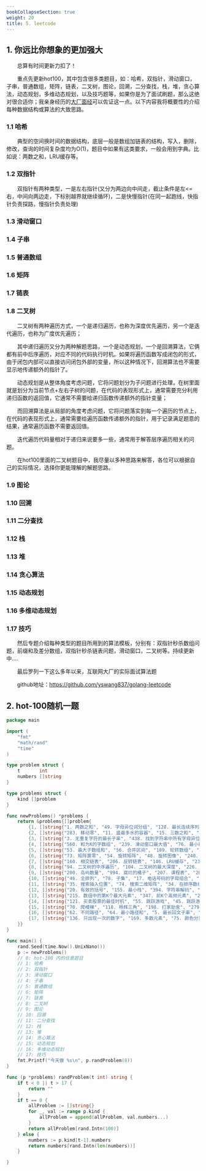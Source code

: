```yaml
---
bookCollapseSection: true
weight: 20
title: 5. leetcode
---
```

## 1. 你远比你想象的更加强大

&emsp;&emsp;总算有时间更新力扣了！

&emsp;&emsp;重点先更新hot100，其中包含很多类题目，如：哈希，双指针，滑动窗口，子串，普通数组，矩阵，链表，二叉树，图论，回溯，二分查找，栈，堆，贪心算法，动态规划，多维动态规划，以及技巧题等，如果你是为了面试刷题，那么这绝对很合适你；我亲身经历的[大厂面经](https://yswang837.github.io/docs/example/leetcode/5.7-%E9%9D%A2%E7%BB%8F/)可以佐证这一点。以下内容我将概要性的介绍每种数据结构或算法的大致思路。

### 1.1 哈希

&emsp;&emsp;典型的空间换时间的数据结构，底层一般是数组加链表的结构，写入，删除，修改，查询的时间复杂度均为O(1)，题目中如果有这类要求，一般会用到字典。比如说：两数之和，LRU缓存等。

### 1.2 双指针

&emsp;&emsp;双指针有两种类型，一是左右指针(又分为两边向中间走，截止条件是左<=右，中间向两边走，下标别越界就继续循环)，二是快慢指针(在同一起跑线，快指针负责探路，慢指针负责处理)

### 1.3 滑动窗口

### 1.4 子串

### 1.5 普通数组

### 1.6 矩阵

### 1.7 链表

### 1.8 二叉树

&emsp;&emsp;二叉树有两种遍历方式，一个是递归遍历，也称为深度优先遍历，另一个是迭代遍历，也称为广度优先遍历；

&emsp;&emsp;其中递归遍历又分为两种解题思路，一个是动态规划，一个是回溯算法，它俩都有前中后序遍历，对应不同的代码执行时机。如果将遍历函数写成闭包的形式，由于闭包内部可以直接访问闭包外部的变量，所以这种情况下，回溯算法也不需要显示地传递额外的指针了。

&emsp;&emsp;动态规划是从整体角度考虑问题，它将问题划分为子问题进行处理，在树里面就是划分为当前节点+左右子树的问题，在代码的表现形式上，通常需要充分利用递归函数的返回值，它通常不需要给递归函数传递额外的指针变量；

&emsp;&emsp;而回溯算法是从局部的角度考虑问题，它将问题落实到每一个遍历的节点上，在代码的表现形式上，通常需要给遍历函数传递额外的指针，用于记录满足题意的结果，通常遍历函数不需要返回值。

&emsp;&emsp;迭代遍历代码量相对于递归来说要多一些，通常用于解答层序遍历相关的问题。

&emsp;&emsp;在hot100里面的二叉树题目中，我尽量以多种思路来解答，各位可以根据自己的实际情况，选择你更能理解的解题思路。

### 1.9 图论

### 1.10 回溯

### 1.11 二分查找

### 1.12 栈

### 1.13 堆

### 1.14 贪心算法

### 1.15 动态规划

### 1.16 多维动态规划

### 1.17 技巧

&emsp;&emsp;然后专题介绍每种类型的题目所用到的算法模板，分别有：双指针秒杀数组问题，前缀和及差分数组，双指针秒杀链表问题，滑动窗口，二叉树等。持续更新中....

&emsp;&emsp;最后罗列一下这么多年以来，互联网大厂的实际面试算法题

&emsp;&emsp;github地址：https://github.com/yswang837/golang-leetcode

## 2. hot-100随机一题

```go
package main

import (
	"fmt"
	"math/rand"
	"time"
)

type problem struct {
	t       int
	numbers []string
}

type problems struct {
	kind []problem
}

func newProblems() *problems {
	return &problems{[]problem{
		{1, []string{"1. 两数之和", "49. 字母异位词分组", "128. 最长连续序列"}},
		{2, []string{"283. 移动零", "11. 盛最多水的容器", "15. 三数之和", "42. 接雨水"}},
		{3, []string{"3. 无重复字符的最长子串", "438. 找到字符串中所有字母异位词"}},
		{4, []string{"560. 和为K的字数组", "239. 滑动窗口最大值", "76. 最小覆盖子串"}},
		{5, []string{"53. 最大子数组和", "56. 合并区间", "189. 轮转数组", "238. 除自身以外的数组的乘积", "41. 缺失的第一个正数"}},
		{6, []string{"73. 矩阵置零", "54. 旋转矩阵", "48. 旋转图像", "240. 搜索二维矩阵II"}},
		{7, []string{"160. 相交链表", "206. 反转链表", "146. LRU缓存", "234. 回文链表", "141. 环形链表", "142. 环形链表II", "21. 合并两个有序链表", "2. 两数相加", "19. 删除链表的倒数第N个结点", "24. 两两交换链表中的节点", "25. K个一组翻转链表", "138. 随机链表的复制", "148. 排序链表", "23. 合并K个升序链表"}},
		{8, []string{"94. 二叉树的中序遍历", "104. 二叉树的最大深度", "226. 翻转二叉树", "101. 对称二叉树", "543. 二叉树的直径", "102. 二叉树的层序遍历", "108. 将有序数组转换为二叉搜索树", "98. 验证二叉搜索树", "230. 二叉搜索树中第K小的元素", "199. 二叉树的右视图", "114. 二叉树展开为链表", "105. 从前序与中序遍历序列构造二叉树", "437. 路径总和III", "236. 二叉树的最近公共祖先", "124. 二叉树中的最大路径和"}},
		{9, []string{"200. 岛屿数量", "994. 腐烂的橘子", "207. 课程表", "208. 实现Trie(前缀树)"}},
		{10, []string{"46. 全排列", "78. 子集", "17. 电话号码的字母组合", "39. 组合总和", "22. 括号生成", "79. 单词搜索", "131. 分割回文串", "51. N皇后"}},
		{11, []string{"35. 搜索插入位置", "74. 搜索二维矩阵", "34. 在排序数组中查找元素的第一个和最后一个位置", "33. 搜索旋转排序数组", "153. 寻找旋转排序数组中的最小值", "4. 寻找两个正序数组的中位数"}},
		{12, []string{"20. 有效的括号", "155. 最小栈", "394. 字符串解码", "739. 每日温度", "84. 柱状图中最大的矩形"}},
		{13, []string{"215. 数组中的第K个最大元素", "347. 前K个高频元素", "295. 数据流的中位数"}},
		{14, []string{"121. 买卖股票的最佳时机", "55. 跳跃游戏", "45. 跳跃游戏II", "763. 划分字母区间"}},
		{15, []string{"70. 爬楼梯", "118. 杨辉三角", "198. 打家劫舍", "279. 完全平方数", "322. 零钱兑换", "139. 单词拆分", "300. 最长递增子序列", "152. 乘积最大子数组", "416. 分割等和子集", "32. 最长有效括号"}},
		{16, []string{"62. 不同路径", "64. 最小路径和", "5. 最长回文子串", "1143. 最长公共子序列", "72. 编辑距离"}},
		{17, []string{"136. 只出现一次的数字", "169. 多数元素", "75. 颜色分类", "31. 下一个排列", "287. 寻找重复数"}},
	}}
}

func main() {
	rand.Seed(time.Now().UnixNano())
	p := newProblems()
	// 0: hot-100 内的任意题目
	// 1: 哈希
	// 2: 双指针
	// 3: 滑动窗口
	// 4: 子串
	// 5: 普通数组
	// 6: 矩阵
	// 7: 链表
	// 8: 二叉树
	// 9: 图论
	// 10: 回溯
	// 11: 二分查找
	// 12: 栈
	// 13: 堆
	// 14: 贪心算法
	// 15: 动态规划
	// 16: 多维动态规划
	// 17: 技巧
	fmt.Printf("今天做 %s\n", p.randProblem(8))
}

func (p *problems) randProblem(t int) string {
	if t < 0 || t > 17 {
		return ""
	}
	if t == 0 {
		allProblem := []string{}
		for _, val := range p.kind {
			allProblem = append(allProblem, val.numbers...)
		}
		return allProblem[rand.Intn(100)]
	} else {
		numbers := p.kind[t-1].numbers
		return numbers[rand.Intn(len(numbers))]
	}

}
```
